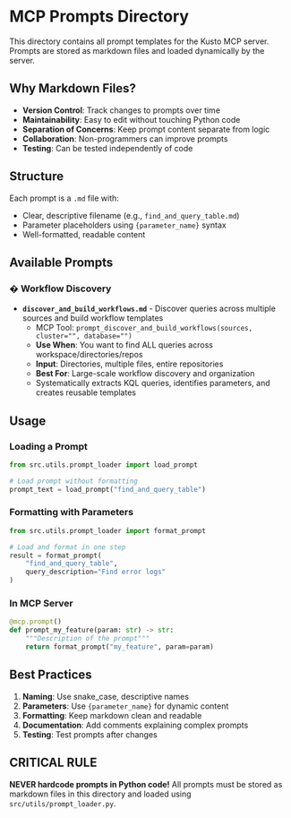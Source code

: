 # MCP Prompts Directory

This directory contains all prompt templates for the Kusto MCP server. Prompts are stored as markdown files and loaded dynamically by the server.

## Why Markdown Files?

- **Version Control**: Track changes to prompts over time
- **Maintainability**: Easy to edit without touching Python code
- **Separation of Concerns**: Keep prompt content separate from logic
- **Collaboration**: Non-programmers can improve prompts
- **Testing**: Can be tested independently of code

## Structure

Each prompt is a `.md` file with:
- Clear, descriptive filename (e.g., `find_and_query_table.md`)
- Parameter placeholders using `{parameter_name}` syntax
- Well-formatted, readable content

## Available Prompts

### � Workflow Discovery

- **`discover_and_build_workflows.md`** - Discover queries across multiple sources and build workflow templates
  - MCP Tool: `prompt_discover_and_build_workflows(sources, cluster="", database="")`
  - **Use When**: You want to find ALL queries across workspace/directories/repos
  - **Input**: Directories, multiple files, entire repositories
  - **Best For**: Large-scale workflow discovery and organization
  - Systematically extracts KQL queries, identifies parameters, and creates reusable templates

## Usage

### Loading a Prompt

```python
from src.utils.prompt_loader import load_prompt

# Load prompt without formatting
prompt_text = load_prompt("find_and_query_table")
```

### Formatting with Parameters

```python
from src.utils.prompt_loader import format_prompt

# Load and format in one step
result = format_prompt(
    "find_and_query_table",
    query_description="Find error logs"
)
```

### In MCP Server

```python
@mcp.prompt()
def prompt_my_feature(param: str) -> str:
    """Description of the prompt"""
    return format_prompt("my_feature", param=param)
```

## Best Practices

1. **Naming**: Use snake_case, descriptive names
2. **Parameters**: Use `{parameter_name}` for dynamic content
3. **Formatting**: Keep markdown clean and readable
4. **Documentation**: Add comments explaining complex prompts
5. **Testing**: Test prompts after changes

## CRITICAL RULE

**NEVER hardcode prompts in Python code!** All prompts must be stored as markdown files in this directory and loaded using `src/utils/prompt_loader.py`.
